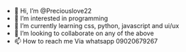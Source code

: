 - 👋 Hi, I’m @Preciouslove22
- 👀 I’m interested in programming
- 🌱 I’m currently learning css, python, javascript and ui/ux
- 💞️ I’m looking to collaborate on any of the above
- 📫 How to reach me 
Via whatsapp 09020679267

<!---
Preciouslove22/Preciouslove22 is a ✨ special ✨ repository because its `README.md` (this file) appears on your GitHub profile.
You can click the Preview link to take a look at your changes.
--->
